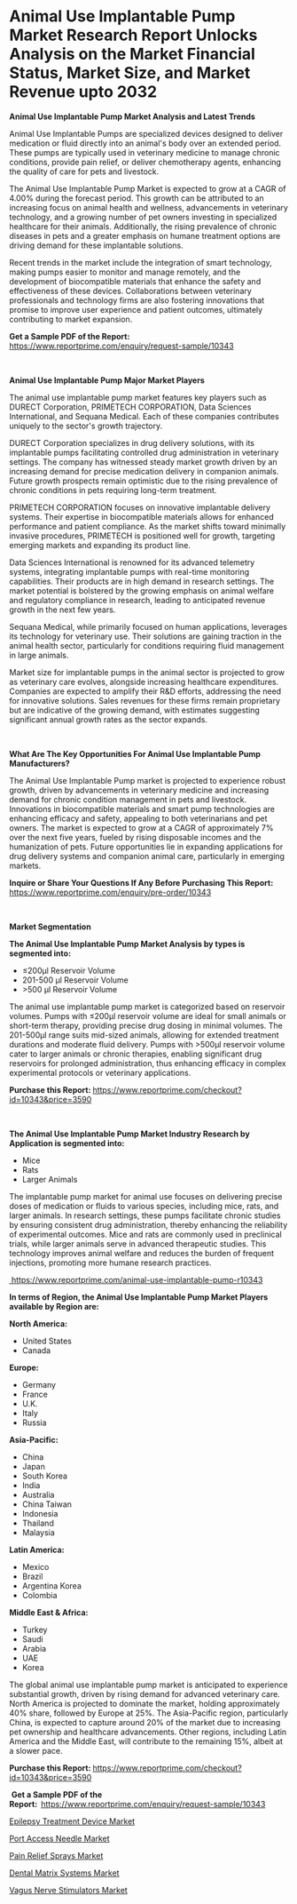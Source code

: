 <p><h1>Animal Use Implantable Pump Market Research Report Unlocks Analysis on the Market Financial Status, Market Size, and Market Revenue upto 2032</h1></p><p><strong>Animal Use Implantable Pump Market Analysis and Latest Trends</strong></p>
<p><p>Animal Use Implantable Pumps are specialized devices designed to deliver medication or fluid directly into an animal's body over an extended period. These pumps are typically used in veterinary medicine to manage chronic conditions, provide pain relief, or deliver chemotherapy agents, enhancing the quality of care for pets and livestock.</p><p>The Animal Use Implantable Pump Market is expected to grow at a CAGR of 4.00% during the forecast period. This growth can be attributed to an increasing focus on animal health and wellness, advancements in veterinary technology, and a growing number of pet owners investing in specialized healthcare for their animals. Additionally, the rising prevalence of chronic diseases in pets and a greater emphasis on humane treatment options are driving demand for these implantable solutions.</p><p>Recent trends in the market include the integration of smart technology, making pumps easier to monitor and manage remotely, and the development of biocompatible materials that enhance the safety and effectiveness of these devices. Collaborations between veterinary professionals and technology firms are also fostering innovations that promise to improve user experience and patient outcomes, ultimately contributing to market expansion.</p></p>
<p><strong>Get a Sample PDF of the Report:&nbsp;</strong> <a href="https://www.reportprime.com/enquiry/request-sample/10343?utm_campaign=1892&utm_medium=2&utm_source=Github&utm_content=ia&utm_term=20032025&utm_id=animal-use-implantable-pump">https://www.reportprime.com/enquiry/request-sample/10343</a></p>
<p>&nbsp;</p>
<p><strong>Animal Use Implantable Pump Major Market Players</strong></p>
<p><p>The animal use implantable pump market features key players such as DURECT Corporation, PRIMETECH CORPORATION, Data Sciences International, and Sequana Medical. Each of these companies contributes uniquely to the sector's growth trajectory.</p><p>DURECT Corporation specializes in drug delivery solutions, with its implantable pumps facilitating controlled drug administration in veterinary settings. The company has witnessed steady market growth driven by an increasing demand for precise medication delivery in companion animals. Future growth prospects remain optimistic due to the rising prevalence of chronic conditions in pets requiring long-term treatment.</p><p>PRIMETECH CORPORATION focuses on innovative implantable delivery systems. Their expertise in biocompatible materials allows for enhanced performance and patient compliance. As the market shifts toward minimally invasive procedures, PRIMETECH is positioned well for growth, targeting emerging markets and expanding its product line.</p><p>Data Sciences International is renowned for its advanced telemetry systems, integrating implantable pumps with real-time monitoring capabilities. Their products are in high demand in research settings. The market potential is bolstered by the growing emphasis on animal welfare and regulatory compliance in research, leading to anticipated revenue growth in the next few years.</p><p>Sequana Medical, while primarily focused on human applications, leverages its technology for veterinary use. Their solutions are gaining traction in the animal health sector, particularly for conditions requiring fluid management in large animals.</p><p>Market size for implantable pumps in the animal sector is projected to grow as veterinary care evolves, alongside increasing healthcare expenditures. Companies are expected to amplify their R&D efforts, addressing the need for innovative solutions. Sales revenues for these firms remain proprietary but are indicative of the growing demand, with estimates suggesting significant annual growth rates as the sector expands.</p></p>
<p>&nbsp;</p>
<p><strong>What Are The Key Opportunities For Animal Use Implantable Pump Manufacturers?</strong></p>
<p><p>The Animal Use Implantable Pump market is projected to experience robust growth, driven by advancements in veterinary medicine and increasing demand for chronic condition management in pets and livestock. Innovations in biocompatible materials and smart pump technologies are enhancing efficacy and safety, appealing to both veterinarians and pet owners. The market is expected to grow at a CAGR of approximately 7% over the next five years, fueled by rising disposable incomes and the humanization of pets. Future opportunities lie in expanding applications for drug delivery systems and companion animal care, particularly in emerging markets.</p></p>
<p><strong>Inquire or Share Your Questions If Any Before Purchasing This Report:</strong> <a href="https://www.reportprime.com/enquiry/pre-order/10343?utm_campaign=1892&utm_medium=2&utm_source=Github&utm_content=ia&utm_term=20032025&utm_id=animal-use-implantable-pump">https://www.reportprime.com/enquiry/pre-order/10343</a></p>
<p>&nbsp;</p>
<p><strong>Market Segmentation</strong></p>
<p><strong>The Animal Use Implantable Pump Market Analysis by types is segmented into:</strong></p>
<p><ul><li>≤200μl Reservoir Volume</li><li>201-500 μl Reservoir Volume</li><li>>500 μl Reservoir Volume</li></ul></p>
<p><p>The animal use implantable pump market is categorized based on reservoir volumes. Pumps with ≤200μl reservoir volume are ideal for small animals or short-term therapy, providing precise drug dosing in minimal volumes. The 201-500μl range suits mid-sized animals, allowing for extended treatment durations and moderate fluid delivery. Pumps with >500μl reservoir volume cater to larger animals or chronic therapies, enabling significant drug reservoirs for prolonged administration, thus enhancing efficacy in complex experimental protocols or veterinary applications.</p></p>
<p><strong>Purchase this Report:&nbsp;</strong><a href="https://www.reportprime.com/checkout?id=10343&price=3590&utm_campaign=1892&utm_medium=2&utm_source=Github&utm_content=ia&utm_term=20032025&utm_id=animal-use-implantable-pump">https://www.reportprime.com/checkout?id=10343&price=3590</a></p>
<p>&nbsp;</p>
<p><strong>The Animal Use Implantable Pump Market Industry Research by Application is segmented into:</strong></p>
<p><ul><li>Mice</li><li>Rats</li><li>Larger Animals</li></ul></p>
<p><p>The implantable pump market for animal use focuses on delivering precise doses of medication or fluids to various species, including mice, rats, and larger animals. In research settings, these pumps facilitate chronic studies by ensuring consistent drug administration, thereby enhancing the reliability of experimental outcomes. Mice and rats are commonly used in preclinical trials, while larger animals serve in advanced therapeutic studies. This technology improves animal welfare and reduces the burden of frequent injections, promoting more humane research practices.</p></p>
<p><a href="https://www.reportprime.com/animal-use-implantable-pump-r10343?utm_campaign=1892&utm_medium=2&utm_source=Github&utm_content=ia&utm_term=20032025&utm_id=animal-use-implantable-pump">&nbsp;https://www.reportprime.com/animal-use-implantable-pump-r10343</a></p>
<p><strong>In terms of Region, the Animal Use Implantable Pump Market Players available by Region are:</strong></p>
<p>
    <p> <strong> North America: </strong>
        <ul>
            <li>United States</li>
            <li>Canada</li>
        </ul>
        </p> 
    <p> <strong> Europe: </strong>
        <ul>
            <li>Germany</li>
            <li>France</li>
            <li>U.K.</li>
            <li>Italy</li>
            <li>Russia</li>
        </ul>
        </p> 
    <p> <strong> Asia-Pacific: </strong>
        <ul>
            <li>China</li>
            <li>Japan</li>
            <li>South Korea</li>
            <li>India</li>
            <li>Australia</li>
            <li>China Taiwan</li>
            <li>Indonesia</li>
            <li>Thailand</li>
            <li>Malaysia</li>
        </ul>
        </p> 
    <p> <strong> Latin America: </strong>
        <ul>
            <li>Mexico</li>
            <li>Brazil</li>
            <li>Argentina Korea</li>
            <li>Colombia</li>
        </ul>
        </p> 
    <p> <strong> Middle East & Africa: </strong>
        <ul>
            <li>Turkey</li>
            <li>Saudi</li>
            <li>Arabia</li>
            <li>UAE</li>
            <li>Korea</li>
        </ul>
    </p>
    </p>
<p><p>The global animal use implantable pump market is anticipated to experience substantial growth, driven by rising demand for advanced veterinary care. North America is projected to dominate the market, holding approximately 40% share, followed by Europe at 25%. The Asia-Pacific region, particularly China, is expected to capture around 20% of the market due to increasing pet ownership and healthcare advancements. Other regions, including Latin America and the Middle East, will contribute to the remaining 15%, albeit at a slower pace.</p></p>
<p><strong>Purchase this Report: </strong><a href="https://www.reportprime.com/checkout?id=10343&price=3590&utm_campaign=1892&utm_medium=2&utm_source=Github&utm_content=ia&utm_term=20032025&utm_id=animal-use-implantable-pump">https://www.reportprime.com/checkout?id=10343&price=3590</a></p>
<p>&nbsp;<strong>Get a Sample PDF of the Report:&nbsp;&nbsp;</strong><a href="https://www.reportprime.com/enquiry/request-sample/10343?utm_campaign=1892&utm_medium=2&utm_source=Github&utm_content=ia&utm_term=20032025&utm_id=animal-use-implantable-pump">https://www.reportprime.com/enquiry/request-sample/10343</a></p>
<p><strong></strong></p>
<p><p><a href="https://github.com/winjelequegt/Market-Research-Report-List-1/blob/main/epilepsy-treatment-device-market.md?utm_campaign=1892&utm_medium=2&utm_source=Github&utm_content=ia&utm_term=20032025&utm_id=animal-use-implantable-pump">Epilepsy Treatment Device Market</a></p><p><a href="https://github.com/fontshatintj/Market-Research-Report-List-1/blob/main/port-access-needle-market.md?utm_campaign=1892&utm_medium=2&utm_source=Github&utm_content=ia&utm_term=20032025&utm_id=animal-use-implantable-pump">Port Access Needle Market</a></p><p><a href="https://github.com/hoppeellia6b/Market-Research-Report-List-1/blob/main/pain-relief-sprays-market.md?utm_campaign=1892&utm_medium=2&utm_source=Github&utm_content=ia&utm_term=20032025&utm_id=animal-use-implantable-pump">Pain Relief Sprays Market</a></p><p><a href="https://github.com/nedzazollo74/Market-Research-Report-List-1/blob/main/dental-matrix-systems-market.md?utm_campaign=1892&utm_medium=2&utm_source=Github&utm_content=ia&utm_term=20032025&utm_id=animal-use-implantable-pump">Dental Matrix Systems Market</a></p><p><a href="https://github.com/bredevasil2q/Market-Research-Report-List-1/blob/main/vagus-nerve-stimulators-market.md?utm_campaign=1892&utm_medium=2&utm_source=Github&utm_content=ia&utm_term=20032025&utm_id=animal-use-implantable-pump">Vagus Nerve Stimulators Market</a></p></p>